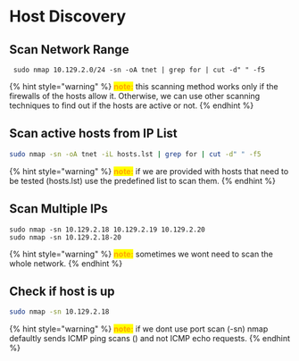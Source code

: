 # Host Discovery

## Scan Network Range

```shell
 sudo nmap 10.129.2.0/24 -sn -oA tnet | grep for | cut -d" " -f5
```

{% hint style="warning" %}
<mark style="color:orange;">**note:**</mark> this scanning method works only if the firewalls of the hosts allow it. Otherwise, we can use other scanning techniques to find out if the hosts are active or not.
{% endhint %}

## Scan active hosts from IP List

```bash
sudo nmap -sn -oA tnet -iL hosts.lst | grep for | cut -d" " -f5
```

{% hint style="warning" %}
<mark style="color:orange;">**note:**</mark> if we are provided with hosts that need to be tested (hosts.lst) use the predefined list to scan them.
{% endhint %}

## Scan Multiple IPs

```
sudo nmap -sn 10.129.2.18 10.129.2.19 10.129.2.20
sudo nmap -sn 10.129.2.18-20
```

{% hint style="warning" %}
<mark style="color:orange;">**note:**</mark> sometimes we wont need to scan the whole network.
{% endhint %}

## Check if host is up

```bash
sudo nmap -sn 10.129.2.18
```

{% hint style="warning" %}
<mark style="color:orange;">**note:**</mark> if we dont use port scan (-sn) nmap defaultly sends ICMP ping scans () and not ICMP echo requests.
{% endhint %}

